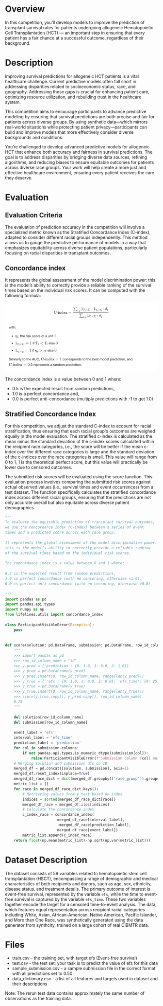 # Overview

In this competition, you’ll develop models to improve the prediction of transplant survival rates for patients undergoing allogeneic Hematopoietic Cell Transplantation (HCT) — an important step in ensuring that every patient has a fair chance at a successful outcome, regardless of their background.

# Description

Improving survival predictions for allogeneic HCT patients is a vital healthcare challenge. Current predictive models often fall short in addressing disparities related to socioeconomic status, race, and geography. Addressing these gaps is crucial for enhancing patient care, optimizing resource utilization, and rebuilding trust in the healthcare system.

This competition aims to encourage participants to advance predictive modeling by ensuring that survival predictions are both precise and fair for patients across diverse groups. By using synthetic data—which mirrors real-world situations while protecting patient privacy—participants can build and improve models that more effectively consider diverse backgrounds and conditions.

You’re challenged to develop advanced predictive models for allogeneic HCT that enhance both accuracy and fairness in survival predictions. The goal is to address disparities by bridging diverse data sources, refining algorithms, and reducing biases to ensure equitable outcomes for patients across diverse race groups. Your work will help create a more just and effective healthcare environment, ensuring every patient receives the care they deserve.

# Evaluation

## Evaluation Criteria

The evaluation of prediction accuracy in the competition will involve a specialized metric known as the Stratified Concordance Index (C-index), adapted to consider different racial groups independently. This method allows us to gauge the predictive performance of models in a way that emphasizes equitability across diverse patient populations, particularly focusing on racial disparities in transplant outcomes.

## Concordance index

It represents the global assessment of the model discrimination power: this is the model’s ability to correctly provide a reliable ranking of the survival times based on the individual risk scores. It can be computed with the following formula:

![alt text](image.png)

The concordance index is a value between 0 and 1 where:

- 0.5 is the expected result from random predictions,
- 1.0 is a perfect concordance and,
- 0.0 is perfect anti-concordance (multiply predictions with -1 to get 1.0)

## Stratified Concordance Index

For this competition, we adjust the standard C-index to account for racial stratification, thus ensuring that each racial group's outcomes are weighed equally in the model evaluation. The stratified c-index is calculated as the mean minus the standard deviation of the c-index scores calculated within the recipient race categories, i.e., the score will be better if the mean c-index over the different race categories is large and the standard deviation of the c-indices over the race categories is small. This value will range from 0 to 1, 1 is the theoretical perfect score, but this value will practically be lower due to censored outcomes.

The submitted risk scores will be evaluated using the score function. This evaluation process involves comparing the submitted risk scores against actual observed values (i.e., survival times and event occurrences) from a test dataset. The function specifically calculates the stratified concordance index across different racial groups, ensuring that the predictions are not only accurate overall but also equitable across diverse patient demographics.

```py
"""
To evaluate the equitable prediction of transplant survival outcomes,
we use the concordance index (C-index) between a series of event
times and a predicted score across each race group.
 
It represents the global assessment of the model discrimination power:
this is the model’s ability to correctly provide a reliable ranking
of the survival times based on the individual risk scores.
 
The concordance index is a value between 0 and 1 where:
 
0.5 is the expected result from random predictions,
1.0 is perfect concordance (with no censoring, otherwise <1.0),
0.0 is perfect anti-concordance (with no censoring, otherwise >0.0)

"""
import pandas as pd
import pandas.api.types
import numpy as np
from lifelines.utils import concordance_index

class ParticipantVisibleError(Exception):
    pass


def score(solution: pd.DataFrame, submission: pd.DataFrame, row_id_column_name: str) -> float:
    """
    >>> import pandas as pd
    >>> row_id_column_name = "id"
    >>> y_pred = {'prediction': {0: 1.0, 1: 0.0, 2: 1.0}}
    >>> y_pred = pd.DataFrame(y_pred)
    >>> y_pred.insert(0, row_id_column_name, range(len(y_pred)))
    >>> y_true = { 'efs': {0: 1.0, 1: 0.0, 2: 0.0}, 'efs_time': {0: 25.1234,1: 250.1234,2: 2500.1234}, 'race_group': {0: 'race_group_1', 1: 'race_group_1', 2: 'race_group_1'}}
    >>> y_true = pd.DataFrame(y_true)
    >>> y_true.insert(0, row_id_column_name, range(len(y_true)))
    >>> score(y_true.copy(), y_pred.copy(), row_id_column_name)
    0.75
    """
    
    del solution[row_id_column_name]
    del submission[row_id_column_name]
    
    event_label = 'efs'
    interval_label = 'efs_time'
    prediction_label = 'prediction'
    for col in submission.columns:
        if not pandas.api.types.is_numeric_dtype(submission[col]):
            raise ParticipantVisibleError(f'Submission column {col} must be a number')
    # Merging solution and submission dfs on ID
    merged_df = pd.concat([solution, submission], axis=1)
    merged_df.reset_index(inplace=True)
    merged_df_race_dict = dict(merged_df.groupby(['race_group']).groups)
    metric_list = []
    for race in merged_df_race_dict.keys():
        # Retrieving values from y_test based on index
        indices = sorted(merged_df_race_dict[race])
        merged_df_race = merged_df.iloc[indices]
        # Calculate the concordance index
        c_index_race = concordance_index(
                        merged_df_race[interval_label],
                        -merged_df_race[prediction_label],
                        merged_df_race[event_label])
        metric_list.append(c_index_race)
    return float(np.mean(metric_list)-np.sqrt(np.var(metric_list)))
```

# Dataset Description

The dataset consists of 59 variables related to hematopoietic stem cell transplantation (HSCT), encompassing a range of demographic and medical characteristics of both recipients and donors, such as age, sex, ethnicity, disease status, and treatment details. The primary outcome of interest is event-free survival, represented by the variable `efs`, while the time to event-free survival is captured by the variable `efs_time`. These two variables together encode the target for a censored time-to-event analysis. The data, which features equal representation across recipient racial categories including White, Asian, African-American, Native American, Pacific Islander, and More than One Race, was synthetically generated using the data generator from synthcity, trained on a large cohort of real CIBMTR data.

# Files
- train.csv - the training set, with target efs (Event-free survival)
- test.csv - the test set; your task is to predict the value of efs for this data
- sample_submission.csv - a sample submission file in the correct format with all predictions set to 0.50
- data_dictionary.csv - a list of all features and targets used in dataset and their descriptions

Note: The rerun test data contains approximately the same number of observations as the training data.
